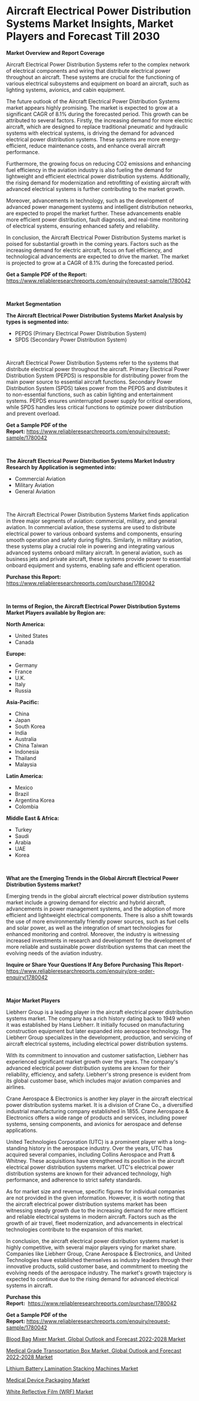 <p><h1>Aircraft Electrical Power Distribution Systems Market Insights, Market Players and Forecast Till 2030</h1></p><p><strong>Market Overview and Report Coverage</strong></p>
<p><p>Aircraft Electrical Power Distribution Systems refer to the complex network of electrical components and wiring that distribute electrical power throughout an aircraft. These systems are crucial for the functioning of various electrical subsystems and equipment on board an aircraft, such as lighting systems, avionics, and cabin equipment.</p><p>The future outlook of the Aircraft Electrical Power Distribution Systems market appears highly promising. The market is expected to grow at a significant CAGR of 8.1% during the forecasted period. This growth can be attributed to several factors. Firstly, the increasing demand for more electric aircraft, which are designed to replace traditional pneumatic and hydraulic systems with electrical systems, is driving the demand for advanced electrical power distribution systems. These systems are more energy-efficient, reduce maintenance costs, and enhance overall aircraft performance.</p><p>Furthermore, the growing focus on reducing CO2 emissions and enhancing fuel efficiency in the aviation industry is also fueling the demand for lightweight and efficient electrical power distribution systems. Additionally, the rising demand for modernization and retrofitting of existing aircraft with advanced electrical systems is further contributing to the market growth.</p><p>Moreover, advancements in technology, such as the development of advanced power management systems and intelligent distribution networks, are expected to propel the market further. These advancements enable more efficient power distribution, fault diagnosis, and real-time monitoring of electrical systems, ensuring enhanced safety and reliability.</p><p>In conclusion, the Aircraft Electrical Power Distribution Systems market is poised for substantial growth in the coming years. Factors such as the increasing demand for electric aircraft, focus on fuel efficiency, and technological advancements are expected to drive the market. The market is projected to grow at a CAGR of 8.1% during the forecasted period.</p></p>
<p><strong>Get a Sample PDF of the Report:</strong> <a href="https://www.reliableresearchreports.com/enquiry/request-sample/1780042">https://www.reliableresearchreports.com/enquiry/request-sample/1780042</a></p>
<p>&nbsp;</p>
<p><strong>Market Segmentation</strong></p>
<p><strong>The Aircraft Electrical Power Distribution Systems Market Analysis by types is segmented into:</strong></p>
<p><ul><li>PEPDS (Primary Electrical Power Distribution System)</li><li>SPDS (Secondary Power Distribution System)</li></ul></p>
<p>&nbsp;</p>
<p><p>Aircraft Electrical Power Distribution Systems refer to the systems that distribute electrical power throughout the aircraft. Primary Electrical Power Distribution System (PEPDS) is responsible for distributing power from the main power source to essential aircraft functions. Secondary Power Distribution System (SPDS) takes power from the PEPDS and distributes it to non-essential functions, such as cabin lighting and entertainment systems. PEPDS ensures uninterrupted power supply for critical operations, while SPDS handles less critical functions to optimize power distribution and prevent overload.</p></p>
<p><strong>Get a Sample PDF of the Report:</strong>&nbsp;<a href="https://www.reliableresearchreports.com/enquiry/request-sample/1780042">https://www.reliableresearchreports.com/enquiry/request-sample/1780042</a></p>
<p>&nbsp;</p>
<p><strong>The Aircraft Electrical Power Distribution Systems Market Industry Research by Application is segmented into:</strong></p>
<p><ul><li>Commercial Aviation</li><li>Military Aviation</li><li>General Aviation</li></ul></p>
<p>&nbsp;</p>
<p><p>The Aircraft Electrical Power Distribution Systems Market finds application in three major segments of aviation: commercial, military, and general aviation. In commercial aviation, these systems are used to distribute electrical power to various onboard systems and components, ensuring smooth operation and safety during flights. Similarly, in military aviation, these systems play a crucial role in powering and integrating various advanced systems onboard military aircraft. In general aviation, such as business jets and private aircraft, these systems provide power to essential onboard equipment and systems, enabling safe and efficient operation.</p></p>
<p><strong>Purchase this Report:</strong>&nbsp; <a href="https://www.reliableresearchreports.com/purchase/1780042">https://www.reliableresearchreports.com/purchase/1780042</a></p>
<p>&nbsp;</p>
<p><strong>In terms of Region, the Aircraft Electrical Power Distribution Systems Market Players available by Region are:</strong></p>
<p>
    <p> <strong> North America: </strong>
        <ul>
            <li>United States</li>
            <li>Canada</li>
        </ul>
        </p> 
    <p> <strong> Europe: </strong>
        <ul>
            <li>Germany</li>
            <li>France</li>
            <li>U.K.</li>
            <li>Italy</li>
            <li>Russia</li>
        </ul>
        </p> 
    <p> <strong> Asia-Pacific: </strong>
        <ul>
            <li>China</li>
            <li>Japan</li>
            <li>South Korea</li>
            <li>India</li>
            <li>Australia</li>
            <li>China Taiwan</li>
            <li>Indonesia</li>
            <li>Thailand</li>
            <li>Malaysia</li>
        </ul>
        </p> 
    <p> <strong> Latin America: </strong>
        <ul>
            <li>Mexico</li>
            <li>Brazil</li>
            <li>Argentina Korea</li>
            <li>Colombia</li>
        </ul>
        </p> 
    <p> <strong> Middle East & Africa: </strong>
        <ul>
            <li>Turkey</li>
            <li>Saudi</li>
            <li>Arabia</li>
            <li>UAE</li>
            <li>Korea</li>
        </ul>
    </p>
    </p>
<p>&nbsp;</p>
<p><strong>What are the Emerging Trends in the Global Aircraft Electrical Power Distribution Systems market?</strong></p>
<p><p>Emerging trends in the global aircraft electrical power distribution systems market include a growing demand for electric and hybrid aircraft, advancements in power management systems, and the adoption of more efficient and lightweight electrical components. There is also a shift towards the use of more environmentally friendly power sources, such as fuel cells and solar power, as well as the integration of smart technologies for enhanced monitoring and control. Moreover, the industry is witnessing increased investments in research and development for the development of more reliable and sustainable power distribution systems that can meet the evolving needs of the aviation industry.</p></p>
<p><strong>Inquire or Share Your Questions If Any Before Purchasing This Report</strong>- <a href="https://www.reliableresearchreports.com/enquiry/pre-order-enquiry/1780042">https://www.reliableresearchreports.com/enquiry/pre-order-enquiry/1780042</a></p>
<p>&nbsp;</p>
<p><strong>Major Market Players</strong></p>
<p><p>Liebherr Group is a leading player in the aircraft electrical power distribution systems market. The company has a rich history dating back to 1949 when it was established by Hans Liebherr. It initially focused on manufacturing construction equipment but later expanded into aerospace technology. The Liebherr Group specializes in the development, production, and servicing of aircraft electrical systems, including electrical power distribution systems.</p><p>With its commitment to innovation and customer satisfaction, Liebherr has experienced significant market growth over the years. The company's advanced electrical power distribution systems are known for their reliability, efficiency, and safety. Liebherr's strong presence is evident from its global customer base, which includes major aviation companies and airlines.</p><p>Crane Aerospace & Electronics is another key player in the aircraft electrical power distribution systems market. It is a division of Crane Co., a diversified industrial manufacturing company established in 1855. Crane Aerospace & Electronics offers a wide range of products and services, including power systems, sensing components, and avionics for aerospace and defense applications.</p><p>United Technologies Corporation (UTC) is a prominent player with a long-standing history in the aerospace industry. Over the years, UTC has acquired several companies, including Collins Aerospace and Pratt & Whitney. These acquisitions have strengthened its position in the aircraft electrical power distribution systems market. UTC's electrical power distribution systems are known for their advanced technology, high performance, and adherence to strict safety standards.</p><p>As for market size and revenue, specific figures for individual companies are not provided in the given information. However, it is worth noting that the aircraft electrical power distribution systems market has been witnessing steady growth due to the increasing demand for more efficient and reliable electrical systems in modern aircraft. Factors such as the growth of air travel, fleet modernization, and advancements in electrical technologies contribute to the expansion of this market.</p><p>In conclusion, the aircraft electrical power distribution systems market is highly competitive, with several major players vying for market share. Companies like Liebherr Group, Crane Aerospace & Electronics, and United Technologies have established themselves as industry leaders through their innovative products, solid customer base, and commitment to meeting the evolving needs of the aerospace industry. The market's growth trajectory is expected to continue due to the rising demand for advanced electrical systems in aircraft.</p></p>
<p><strong>Purchase this Report:</strong>&nbsp;&nbsp;<a href="https://www.reliableresearchreports.com/purchase/1780042">https://www.reliableresearchreports.com/purchase/1780042</a></p>
<p></p>
<p><strong>Get a Sample PDF of the Report:</strong>&nbsp;<a href="https://www.reliableresearchreports.com/enquiry/request-sample/1780042">https://www.reliableresearchreports.com/enquiry/request-sample/1780042</a></p>
<p><p><a href="https://medium.com/@nayanmongiarp23/blood-bag-mixer-market-global-outlook-and-forecast-2022-2028-market-report-reveals-the-latest-46ac433e15e4">Blood Bag Mixer Market, Global Outlook and Forecast 2022-2028 Market</a></p><p><a href="https://medium.com/@ishankishanrp23/medical-grade-transportation-box-market-global-outlook-and-forecast-2022-2028-market-report-5dc8e9d9765f">Medical Grade Transportation Box Market, Global Outlook and Forecast 2022-2028 Market</a></p><p><a href="https://github.com/ChiragRP21/Market-Research-Report-List-1/blob/main/lithium-battery-lamination-stacking-machines-market.md">Lithium Battery Lamination Stacking Machines Market</a></p><p><a href="https://www.linkedin.com/pulse/medical-device-packaging-market-size-growth-forecast-from-mpblc/">Medical Device Packaging Market</a></p><p><a href="https://github.com/ChiragRp1/Market-Research-Report-List-1/blob/main/white-reflective-film-wrf-market.md">White Reflective Film (WRF) Market</a></p></p>